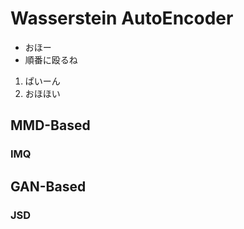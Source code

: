 # Wasserstein AutoEncoder
* おほー
* 順番に殴るね
1. ぱいーん
2. おほほい

## MMD-Based
### IMQ
## GAN-Based
### JSD
